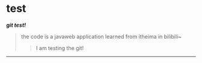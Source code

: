 # test
***git test!***
> the code  is a javaweb application learned from itheima in bilibili~
>> I am testing the git!

---

